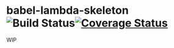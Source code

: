 # babel-lambda-skeleton ![Build Status](https://travis-ci.org/larseen/babel-lambda-skeleton.svg?branch=travis)[![Coverage Status](https://coveralls.io/repos/github/larseen/babel-lambda-skeleton/badge.svg?branch=master)](https://coveralls.io/github/larseen/babel-lambda-skeleton?branch=master)

WIP
